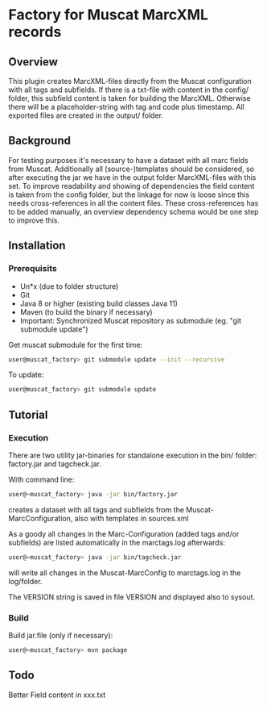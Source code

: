 # Factory for Muscat MarcXML records

## Overview
This plugin creates MarcXML-files directly from the Muscat configuration with all tags and subfields. 
If there is a txt-file with content in the config/ folder, this subfield content is taken for building the MarcXML. Otherwise there will be a placeholder-string with tag and code plus timestamp.
All exported files are created in the output/ folder.    

## Background
For testing purposes it's necessary to have a dataset with all marc fields from Muscat. Additionally all (source-)templates should be considered, so after executing the jar we have in the output folder MarcXML-files with this set. To improve readability and showing of dependencies the field content is taken from the config folder, but the linkage for now is loose since this needs cross-references in all the content files. These cross-references has to be added manually, an overview dependency schema would be one step to improve this.    

## Installation

### Prerequisits
- Un*x (due to folder structure)
- Git
- Java 8 or higher (existing build classes Java 11)
- Maven (to build the binary if necessary)
- Important: Synchronized Muscat repository as submodule (eg. "git submodule update")

Get muscat submodule for the first time:

```bash
user@muscat_factory> git submodule update --init --recursive
```

To update:

```bash
user@muscat_factory> git submodule update
```

## Tutorial

### Execution

There are two utility jar-binaries for standalone execution in the bin/ folder: factory.jar and tagcheck.jar.

With command line:

```bash
user@~muscat_factory> java -jar bin/factory.jar
```
creates a dataset with all tags and subfields from the Muscat-MarcConfiguration, also with templates in sources.xml  


As a goody all changes in the Marc-Configuration (added tags and/or subfields) are listed automatically in the marctags.log afterwards:

```bash
user@~muscat_factory> java -jar bin/tagcheck.jar
```
will write all changes in the Muscat-MarcConfig to marctags.log in the log/folder.

The VERSION string is saved in file VERSION and displayed also to sysout.
 

### Build

Build jar.file (only if necessary):

```bash
user@~muscat_factory> mvn package
```

## Todo
Better Field content in xxx.txt



